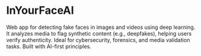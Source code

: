 # InYourFaceAI
Web app for detecting fake faces in images and videos using deep learning. It analyzes media to flag synthetic content (e.g., deepfakes), helping users verify authenticity. Ideal for cybersecurity, forensics, and media validation tasks. Built with AI-first principles.
